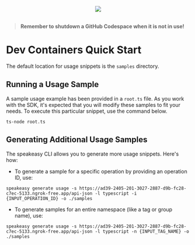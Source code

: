 
<div align="center">
    <a href="https://codespaces.new/ava-labs/glacier-sdk-typescript.git/tree/main"><img src="https://github.com/codespaces/badge.svg" /></a>
</div>
<br>

> **Remember to shutdown a GitHub Codespace when it is not in use!**

# Dev Containers Quick Start

The default location for usage snippets is the `samples` directory.

## Running a Usage Sample

A sample usage example has been provided in a `root.ts` file. As you work with the SDK, it's expected that you will modify these samples to fit your needs. To execute this particular snippet, use the command below.

```
ts-node root.ts
```

## Generating Additional Usage Samples

The speakeasy CLI allows you to generate more usage snippets. Here's how:

- To generate a sample for a specific operation by providing an operation ID, use:

```
speakeasy generate usage -s https://ad39-2405-201-3027-2887-d9b-fc28-c7ec-5133.ngrok-free.app/api-json -l typescript -i {INPUT_OPERATION_ID} -o ./samples
```

- To generate samples for an entire namespace (like a tag or group name), use:

```
speakeasy generate usage -s https://ad39-2405-201-3027-2887-d9b-fc28-c7ec-5133.ngrok-free.app/api-json -l typescript -n {INPUT_TAG_NAME} -o ./samples
```
